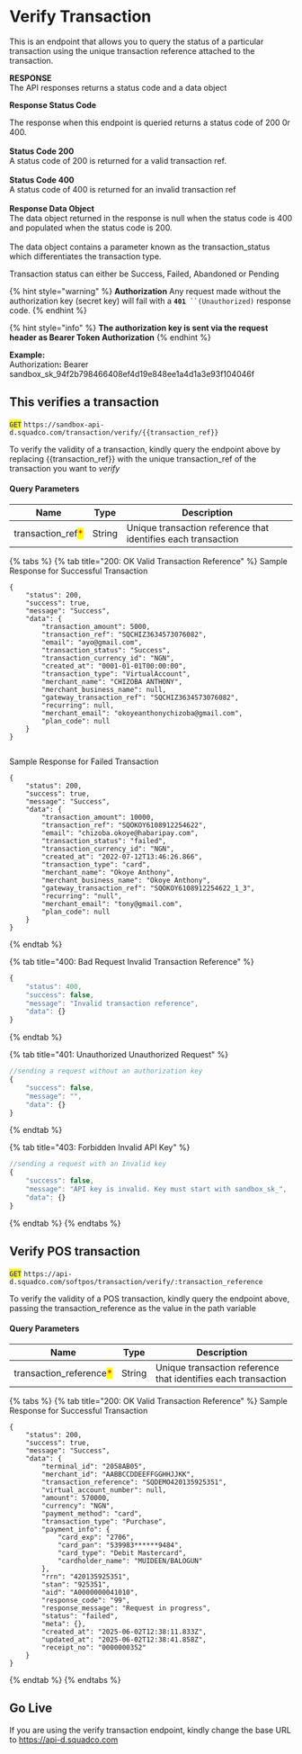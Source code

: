 # Verify Transaction

This is an endpoint that allows you to query the status of a particular transaction using the unique transaction reference attached to the transaction.

**RESPONSE**\
The API responses returns a status code and a data object

**Response Status Code**

The response when this endpoint is queried returns a status code of 200 0r 400.\
\
**Status Code 200**\
A status code of 200 is returned for a valid transaction ref.\
\
**Status Code 400**\
A status code of 400 is returned for an invalid transaction ref\
\
**Response Data Object**\
The data object returned in the response is null when the status code is 400 and populated when the status code is 200.\
\
The data object contains a parameter known as the transaction\_status which differentiates the transaction type.

Transaction status can either be Success, Failed, Abandoned or Pending

{% hint style="warning" %}
**Authorization** Any request made without the authorization key (secret key) will fail with a **`401`**` ``(Unauthorized)` response code.
{% endhint %}

{% hint style="info" %}
**The authorization key is sent via the request header as Bearer Token Authorization**
{% endhint %}

**Example:**\
Authorizatio&#x6E;**:** Bearer sandbox\_sk\_94f2b798466408ef4d19e848ee1a4d1a3e93f104046f

## This verifies a transaction

<mark style="color:blue;">`GET`</mark> `https://sandbox-api-d.squadco.com/transaction/verify/{{transaction_ref}}`

To verify the validity of a transaction, kindly query the endpoint above by replacing \{{transaction\_ref\}} with the unique transaction\_ref of the transaction you want to _verify_

#### Query Parameters

| Name                                               | Type   | Description                                                   |
| -------------------------------------------------- | ------ | ------------------------------------------------------------- |
| transaction\_ref<mark style="color:red;">\*</mark> | String | Unique transaction reference that identifies each transaction |

{% tabs %}
{% tab title="200: OK Valid Transaction Reference" %}
Sample Response for Successful Transaction

```
{
    "status": 200,
    "success": true,
    "message": "Success",
    "data": {
        "transaction_amount": 5000,
        "transaction_ref": "SQCHIZ3634573076082",
        "email": "ayo@gmail.com",
        "transaction_status": "Success",
        "transaction_currency_id": "NGN",
        "created_at": "0001-01-01T00:00:00",
        "transaction_type": "VirtualAccount",
        "merchant_name": "CHIZOBA ANTHONY",
        "merchant_business_name": null,
        "gateway_transaction_ref": "SQCHIZ3634573076082",
        "recurring": null,
        "merchant_email": "okoyeanthonychizoba@gmail.com",
        "plan_code": null
    }
}


```

Sample Response for Failed Transaction

```
{
    "status": 200,
    "success": true,
    "message": "Success",
    "data": {
        "transaction_amount": 10000,
        "transaction_ref": "SQOKOY6108912254622",
        "email": "chizoba.okoye@habaripay.com",
        "transaction_status": "failed",
        "transaction_currency_id": "NGN",
        "created_at": "2022-07-12T13:46:26.866",
        "transaction_type": "card",
        "merchant_name": "Okoye Anthony",
        "merchant_business_name": "Okoye Anthony",
        "gateway_transaction_ref": "SQOKOY6108912254622_1_3",
        "recurring": "null",
        "merchant_email": "tony@gmail.com",
        "plan_code": null
    }
}
```
{% endtab %}

{% tab title="400: Bad Request Invalid Transaction Reference" %}
```javascript
{
    "status": 400,
    "success": false,
    "message": "Invalid transaction reference",
    "data": {}
}
```
{% endtab %}

{% tab title="401: Unauthorized Unauthorized Request" %}
```javascript
//sending a request without an authorization key
{
    "success": false,
    "message": "",
    "data": {}
}
```
{% endtab %}

{% tab title="403: Forbidden Invalid API Key" %}
```javascript
//sending a request with an Invalid key
{
    "success": false,
    "message": "API key is invalid. Key must start with sandbox_sk_",
    "data": {}
}
```
{% endtab %}
{% endtabs %}

## Verify POS transaction

<mark style="color:blue;">`GET`</mark> `https://api-d.squadco.com/softpos/transaction/verify/:transaction_reference`

To verify the validity of a POS transaction, kindly query the endpoint above, passing the transaction\_reference as the value in the path variable

#### Query Parameters

| Name                                                     | Type   | Description                                                   |
| -------------------------------------------------------- | ------ | ------------------------------------------------------------- |
| transaction\_reference<mark style="color:red;">\*</mark> | String | Unique transaction reference that identifies each transaction |

{% tabs %}
{% tab title="200: OK Valid Transaction Reference" %}
Sample Response for Successful Transaction

```
{
    "status": 200,
    "success": true,
    "message": "Success",
    "data": {
        "terminal_id": "2058AB05",
        "merchant_id": "AABBCCDDEEFFGGHHJJKK",
        "transaction_reference": "SQDEMO420135925351",
        "virtual_account_number": null,
        "amount": 570000,
        "currency": "NGN",
        "payment_method": "card",
        "transaction_type": "Purchase",
        "payment_info": {
            "card_exp": "2706",
            "card_pan": "539983******9484",
            "card_type": "Debit Mastercard",
            "cardholder_name": "MUIDEEN/BALOGUN"
        },
        "rrn": "420135925351",
        "stan": "925351",
        "aid": "A0000000041010",
        "response_code": "99",
        "response_message": "Request in progress",
        "status": "failed",
        "meta": {},
        "created_at": "2025-06-02T12:38:11.833Z",
        "updated_at": "2025-06-02T12:38:41.858Z",
        "receipt_no": "0000000352"
    }
}
```


{% endtab %}
{% endtabs %}

## Go Live

If you are using the verify transaction endpoint, kindly change the base URL to https://api-d.squadco.com
